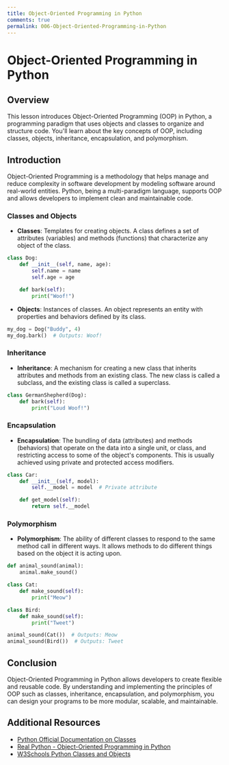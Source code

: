 ```yaml
---
title: Object-Oriented Programming in Python
comments: true
permalink: 006-Object-Oriented-Programming-in-Python
---
```


# Object-Oriented Programming in Python

## Overview
This lesson introduces Object-Oriented Programming (OOP) in Python, a programming paradigm that uses objects and classes to organize and structure code. You'll learn about the key concepts of OOP, including classes, objects, inheritance, encapsulation, and polymorphism.

## Introduction

Object-Oriented Programming is a methodology that helps manage and reduce complexity in software development by modeling software around real-world entities. Python, being a multi-paradigm language, supports OOP and allows developers to implement clean and maintainable code.

### Classes and Objects

- **Classes**: Templates for creating objects. A class defines a set of attributes (variables) and methods (functions) that characterize any object of the class.
  
```python
class Dog:
    def __init__(self, name, age):
        self.name = name
        self.age = age

    def bark(self):
        print("Woof!")
```

- **Objects**: Instances of classes. An object represents an entity with properties and behaviors defined by its class.
  
```python
my_dog = Dog("Buddy", 4)
my_dog.bark()  # Outputs: Woof!
```

### Inheritance

- **Inheritance**: A mechanism for creating a new class that inherits attributes and methods from an existing class. The new class is called a subclass, and the existing class is called a superclass.
  
```python
class GermanShepherd(Dog):
    def bark(self):
        print("Loud Woof!")
```

### Encapsulation

- **Encapsulation**: The bundling of data (attributes) and methods (behaviors) that operate on the data into a single unit, or class, and restricting access to some of the object's components. This is usually achieved using private and protected access modifiers.

```python
class Car:
    def __init__(self, model):
        self.__model = model  # Private attribute

    def get_model(self):
        return self.__model
```

### Polymorphism

- **Polymorphism**: The ability of different classes to respond to the same method call in different ways. It allows methods to do different things based on the object it is acting upon.
  
```python
def animal_sound(animal):
    animal.make_sound()

class Cat:
    def make_sound(self):
        print("Meow")

class Bird:
    def make_sound(self):
        print("Tweet")

animal_sound(Cat())  # Outputs: Meow
animal_sound(Bird())  # Outputs: Tweet
```

## Conclusion

Object-Oriented Programming in Python allows developers to create flexible and reusable code. By understanding and implementing the principles of OOP such as classes, inheritance, encapsulation, and polymorphism, you can design your programs to be more modular, scalable, and maintainable.

## Additional Resources

- [Python Official Documentation on Classes](https://docs.python.org/3/tutorial/classes.html)
- [Real Python - Object-Oriented Programming in Python](https://realpython.com/python3-object-oriented-programming/)
- [W3Schools Python Classes and Objects](https://www.w3schools.com/python/python_classes.asp)
